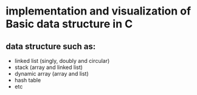 # implementation and visualization of Basic data structure in C
## data structure such as:
  - linked list (singly, doubly and circular)
  - stack (array and linked list)
  - dynamic array (array and list)
  - hash table
  - etc
